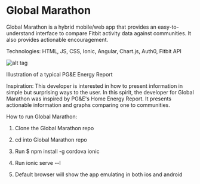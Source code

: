 # Global Marathon

Global Marathon is a hybrid mobile/web app that provides an easy-to-understand interface to compare Fitbit activity data against communities. It also provides actionable encouragement.

Technologies: HTML, JS, CSS, Ionic, Angular, Chart.js, Auth0, Fitbit API

![alt tag](http://www.pgecurrents.com/wp-content/uploads/2014/05/600x400_home_energy_report2.jpg)

Illustration of a typical PG&E Energy Report

Inspiration: This developer is interested in how to present information in simple but surprising ways to the user. In this spirit, the developer for Global Marathon was inspired by PG&E's Home Energy Report. It presents actionable information and graphs comparing one to communities.

How to run Global Marathon:

1. Clone the Global Marathon repo

2. cd into Global Marathon repo

3. Run $ npm install -g cordova ionic

3. Run ionic serve --l

4. Default browser will show the app emulating in both ios and android
